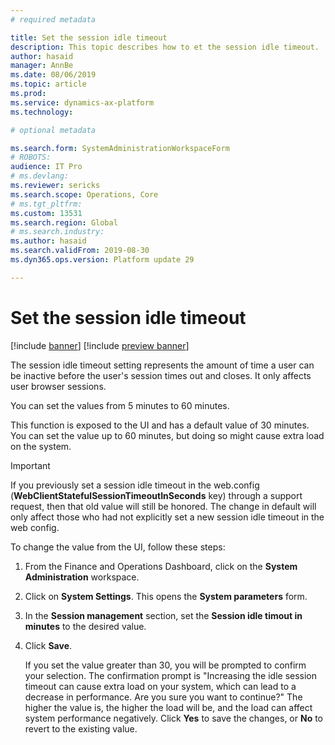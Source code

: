 ```yaml
---
# required metadata

title: Set the session idle timeout
description: This topic describes how to et the session idle timeout.
author: hasaid
manager: AnnBe
ms.date: 08/06/2019
ms.topic: article
ms.prod: 
ms.service: dynamics-ax-platform
ms.technology: 

# optional metadata

ms.search.form: SystemAdministrationWorkspaceForm
# ROBOTS: 
audience: IT Pro
# ms.devlang: 
ms.reviewer: sericks
ms.search.scope: Operations, Core
# ms.tgt_pltfrm: 
ms.custom: 13531
ms.search.region: Global
# ms.search.industry: 
ms.author: hasaid
ms.search.validFrom: 2019-08-30
ms.dyn365.ops.version: Platform update 29

---
```


# Set the session idle timeout

[!include [banner](../includes/banner.md)]
[!include [preview banner](../includes/preview-banner.md)]

The session idle timeout setting represents the amount of time a user can be inactive before the user's session times out and closes. It only affects user browser sessions.

You can set the values from 5 minutes to 60 minutes.

This function is exposed to the UI and has a default value of 30 minutes. You can set the value up to 60 minutes, but doing so might cause extra load on the system.

> [!IMPORTANT]
> If you previously set a session idle timeout in the web.config (**WebClientStatefulSessionTimeoutInSeconds** key) through a support request, then that old value will still be honored. The change in default will only affect those who had not explicitly set a new session idle timeout in the web config.

To change the value from the UI, follow these steps:

1. From the Finance and Operations Dashboard, click on the **System Administration** workspace.
2. Click on **System Settings**. This opens the **System parameters** form.
3. In the **Session management** section, set the **Session idle timout in minutes** to the desired value.
4. Click **Save**. 

    If you set the value greater than 30, you will be prompted to confirm your selection. The confirmation prompt is "Increasing the idle session timeout can cause extra load on your system, which can lead to a decrease in performance. Are you sure you want to continue?" The higher the value is, the higher the load will be, and the load can affect system performance negatively. Click **Yes** to save the changes, or **No** to revert to the existing value.

